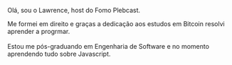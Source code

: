 Olá, sou o Lawrence, host do Fomo Plebcast.<br>

Me formei em direito e graças a dedicação aos estudos em Bitcoin resolvi aprender a progrmar.<br><br>
Estou me pós-graduando em Engenharia de Software e no momento aprendendo tudo sobre Javascript.<br><br>

